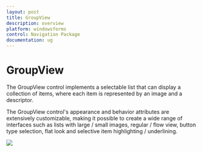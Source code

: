 ```yaml
---
layout: post
title: GroupView
description: overview
platform: windowsforms
control: Navigation Package
documentation: ug
---
```

# GroupView

The GroupView control implements a selectable list that can display a collection of items, where each item is represented by an 
image and a descriptor.

The GroupView control's appearance and behavior attributes are extensively customizable, making it possible to create a wide range
of interfaces such as lists with large / small images, regular / flow view, button type selection, flat look and selective item 
highlighting / underlining.

 ![](Overview_images/Overview_img49.jpeg)